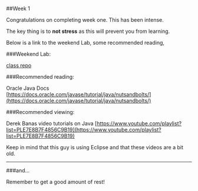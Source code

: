 ##Week 1

Congratulations on completing week one. This has been intense. 

The key thing is to **not stress** as this will prevent you from learning. 

Below is a link to the weekend Lab, some recommended reading, 

###Weekend Lab:

[class repo](https://github.com/ga-students/ADI_SM_1/tree/master/work/01-week/13_weekend_lab)


###Recommended reading:

Oracle Java Docs [https://docs.oracle.com/javase/tutorial/java/nutsandbolts/](https://docs.oracle.com/javase/tutorial/java/nutsandbolts/)


###Recommended viewing:

Derek Banas video tutorials on Java [https://www.youtube.com/playlist?list=PLE7E8B7F4856C9B19](https://www.youtube.com/playlist?list=PLE7E8B7F4856C9B19)

Keep in mind that this guy is using Eclipse and that these videos are a bit old. 


--- 

###and...

Remember to get a good amount of rest! 